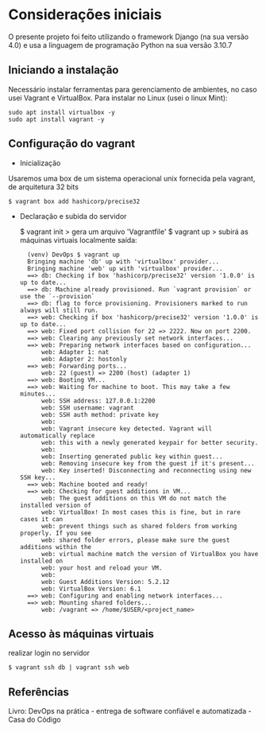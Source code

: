 # Considerações iniciais

O presente projeto foi feito utilizando o framework Django (na sua versão 4.0) e usa a linguagem de programação Python na sua versão 3.10.7

## Iniciando a instalação

Necessário instalar ferramentas para gerenciamento de ambientes, no caso usei Vagrant e VirtualBox.
Para instalar no Linux (usei o linux Mint):

    sudo apt install virtualbox -y
    sudo apt install vagrant -y

## Configuração do vagrant

- Inicialização

Usaremos uma box de um sistema operacional unix fornecida pela vagrant, de arquitetura 32 bits

    $ vagrant box add hashicorp/precise32

- Declaração e subida do servidor

    $ vagrant init > gera um arquivo 'Vagrantfile'
    $ vagrant up > subirá as máquinas virtuais localmente
    saída:

        (venv) DevOps $ vagrant up
        Bringing machine 'db' up with 'virtualbox' provider...
        Bringing machine 'web' up with 'virtualbox' provider...
        ==> db: Checking if box 'hashicorp/precise32' version '1.0.0' is up to date...
        ==> db: Machine already provisioned. Run `vagrant provision` or use the `--provision`
        ==> db: flag to force provisioning. Provisioners marked to run always will still run.
        ==> web: Checking if box 'hashicorp/precise32' version '1.0.0' is up to date...
        ==> web: Fixed port collision for 22 => 2222. Now on port 2200.
        ==> web: Clearing any previously set network interfaces...
        ==> web: Preparing network interfaces based on configuration...
            web: Adapter 1: nat
            web: Adapter 2: hostonly
        ==> web: Forwarding ports...
            web: 22 (guest) => 2200 (host) (adapter 1)
        ==> web: Booting VM...
        ==> web: Waiting for machine to boot. This may take a few minutes...
            web: SSH address: 127.0.0.1:2200
            web: SSH username: vagrant
            web: SSH auth method: private key
            web: 
            web: Vagrant insecure key detected. Vagrant will automatically replace
            web: this with a newly generated keypair for better security.
            web: 
            web: Inserting generated public key within guest...
            web: Removing insecure key from the guest if it's present...
            web: Key inserted! Disconnecting and reconnecting using new SSH key...
        ==> web: Machine booted and ready!
        ==> web: Checking for guest additions in VM...
            web: The guest additions on this VM do not match the installed version of
            web: VirtualBox! In most cases this is fine, but in rare cases it can
            web: prevent things such as shared folders from working properly. If you see
            web: shared folder errors, please make sure the guest additions within the
            web: virtual machine match the version of VirtualBox you have installed on
            web: your host and reload your VM.
            web: 
            web: Guest Additions Version: 5.2.12
            web: VirtualBox Version: 6.1
        ==> web: Configuring and enabling network interfaces...
        ==> web: Mounting shared folders...
            web: /vagrant => /home/$USER/<project_name>


## Acesso às máquinas virtuais

realizar login no servidor

    $ vagrant ssh db | vagrant ssh web 

## Referências

Livro: DevOps na prática - entrega de software confiável e automatizada -Casa do Código
